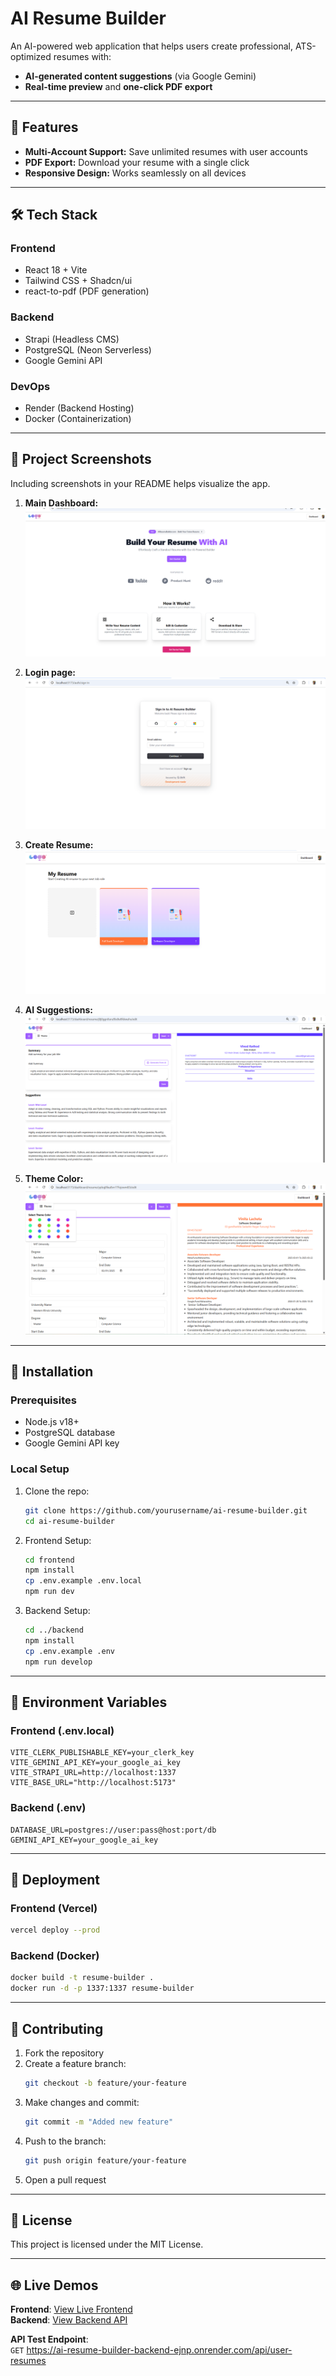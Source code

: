 # **AI Resume Builder**  
An AI-powered web application that helps users create professional, ATS-optimized resumes with:  
- **AI-generated content suggestions** (via Google Gemini)  
- **Real-time preview** and **one-click PDF export**  

---

## **🌟 Features**  
- **Multi-Account Support:** Save unlimited resumes with user accounts  
- **PDF Export:** Download your resume with a single click  
- **Responsive Design:** Works seamlessly on all devices  

---

## **🛠️ Tech Stack**  
### **Frontend**  
- React 18 + Vite  
- Tailwind CSS + Shadcn/ui  
- react-to-pdf (PDF generation)  

### **Backend**  
- Strapi (Headless CMS)  
- PostgreSQL (Neon Serverless)  
- Google Gemini API  

### **DevOps**  
- Render (Backend Hosting)  
- Docker (Containerization)  

---

## **📸 Project Screenshots**  
Including screenshots in your README helps visualize the app.  
1. **Main Dashboard:**  
   ![Dashboard](./assets/dashboard.png)  

2. **Login page:**  
   ![Dashboard](./assets/login-page.png)  

3. **Create Resume:**  
   ![Resume Editor](./assets/create-resume.png)  

4. **AI Suggestions:**  
   ![AI Suggestions](./assets/ai-suggestions.png)  

4. **Theme Color:**  
   ![PDF Export](./assets/theme-Color.png)  



---

## **🚀 Installation**  
### **Prerequisites**  
- Node.js v18+  
- PostgreSQL database  
- Google Gemini API key  

### **Local Setup**  
1. Clone the repo:  
   ```bash
   git clone https://github.com/yourusername/ai-resume-builder.git
   cd ai-resume-builder
   ```  
2. Frontend Setup:  
   ```bash
   cd frontend
   npm install
   cp .env.example .env.local
   npm run dev
   ```  
3. Backend Setup:  
   ```bash
   cd ../backend
   npm install
   cp .env.example .env
   npm run develop
   ```  

---

## **🔧 Environment Variables**  
### **Frontend (.env.local)**  
```env
VITE_CLERK_PUBLISHABLE_KEY=your_clerk_key
VITE_GEMINI_API_KEY=your_google_ai_key
VITE_STRAPI_URL=http://localhost:1337
VITE_BASE_URL="http://localhost:5173"
```  

### **Backend (.env)**  
```env
DATABASE_URL=postgres://user:pass@host:port/db
GEMINI_API_KEY=your_google_ai_key
```  

---

## **🚀 Deployment**  
### **Frontend (Vercel)**  
```bash
vercel deploy --prod
```  
### **Backend (Docker)**  
```bash
docker build -t resume-builder .
docker run -d -p 1337:1337 resume-builder
```  

---

## **🤝 Contributing**  
1. Fork the repository  
2. Create a feature branch:  
   ```bash
   git checkout -b feature/your-feature
   ```  
3. Make changes and commit:  
   ```bash
   git commit -m "Added new feature"
   ```  
4. Push to the branch:  
   ```bash
   git push origin feature/your-feature
   ```  
5. Open a pull request  

---

## **📜 License**  
This project is licensed under the MIT License.  

---

## 🌐 Live Demos

**Frontend**: [View Live Frontend](https://ai-resume-builder-frontend-beta.vercel.app/)  
**Backend**: [View Backend API](https://ai-resume-builder-backend-ejnp.onrender.com)  

**API Test Endpoint**:  
`GET` https://ai-resume-builder-backend-ejnp.onrender.com/api/user-resumes